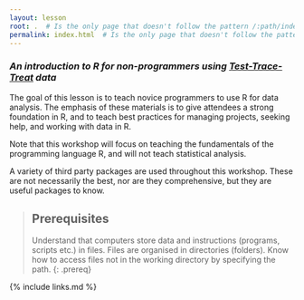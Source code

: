 ```yaml
---
layout: lesson
root: .  # Is the only page that doesn't follow the pattern /:path/index.html
permalink: index.html  # Is the only page that doesn't follow the pattern /:path/index.html
---
```


### *An introduction to R for non-programmers using [Test-Trace-Treat](https://covid19.arizona.edu/test-trace-treat) data*

The goal of this lesson is to teach novice programmers to use R for data analysis. 
The emphasis of these materials is to give
attendees a strong foundation in R, and to teach best
practices for managing projects, seeking help, and working with data in R.

Note that this workshop will focus on teaching the fundamentals of the
programming language R, and will not teach statistical analysis.


A variety of third party packages are used throughout this workshop. These
are not necessarily the best, nor are they comprehensive, but they are useful
packages to know.

> ## Prerequisites
>
> Understand that computers store data and instructions (programs, scripts etc.) in files.
> Files are organised in directories (folders).
> Know how to access files not in the working directory by specifying the path.
{: .prereq}


{% include links.md %}
